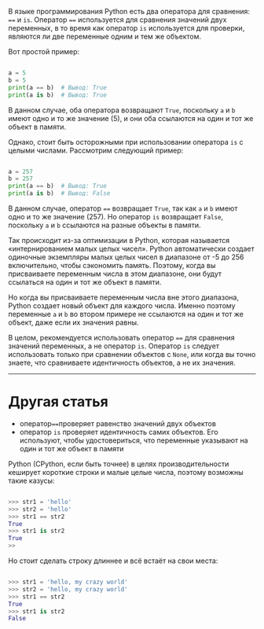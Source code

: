 
В языке программирования Python есть два оператора для сравнения: `==` и `is`. Оператор `==` используется для сравнения значений двух переменных, в то время как оператор `is` используется для проверки, являются ли две переменные одним и тем же объектом.

Вот простой пример:

```python

a = 5
b = 5
print(a == b)  # Вывод: True
print(a is b)  # Вывод: True

```

В данном случае, оба оператора возвращают `True`, поскольку `a` и `b` имеют одно и то же значение (5), и они оба ссылаются на один и тот же объект в памяти.

Однако, стоит быть осторожными при использовании оператора `is` с целыми числами. Рассмотрим следующий пример:


```python

a = 257
b = 257
print(a == b)  # Вывод: True
print(a is b)  # Вывод: False

```

В данном случае, оператор `==` возвращает `True`, так как `a` и `b` имеют одно и то же значение (257). Но оператор `is` возвращает `False`, поскольку `a` и `b` ссылаются на разные объекты в памяти.

Так происходит из-за оптимизации в Python, которая называется «интернированием малых целых чисел». Python автоматически создает одиночные экземпляры малых целых чисел в диапазоне от -5 до 256 включительно, чтобы сэкономить память. Поэтому, когда вы присваиваете переменным числа в этом диапазоне, они будут ссылаться на один и тот же объект в памяти.

Но когда вы присваиваете переменным числа вне этого диапазона, Python создает новый объект для каждого числа. Именно поэтому переменные `a` и `b` во втором примере не ссылаются на один и тот же объект, даже если их значения равны.

В целом, рекомендуется использовать оператор `==` для сравнения значений переменных, а не оператор `is`. Оператор `is` следует использовать только при сравнении объектов с `None`, или когда вы точно знаете, что сравниваете идентичность объектов, а не их значения.

---
# Другая статья

- оператор`==`проверяет равенство значений двух объектов  
- оператор `is` проверяет идентичность самих объектов. Его используют, чтобы удостовериться, что переменные указывают на один и тот же объект в памяти  
  
Python (CPython, если быть точнее) в целях производительности кеширует короткие строки и малые целые числа, поэтому возможны такие казусы:  
  

```python

>>> str1 = 'hello'
>>> str2 = 'hello'
>>> str1 == str2
True
>>> str1 is str2
True
>>

```

Но стоит сделать строку длиннее и всё встаёт на свои места:  
  

```python

>>> str1 = 'hello, my crazy world'
>>> str2 = 'hello, my crazy world'
>>> str1 == str2
True
>>> str1 is str2
False

```